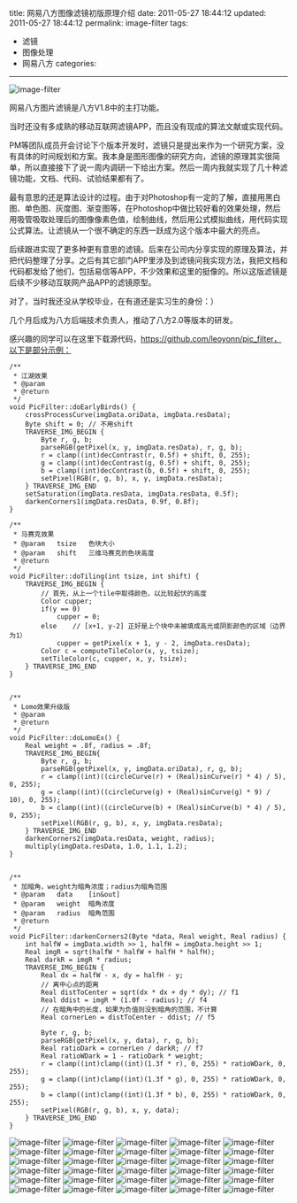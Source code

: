 ﻿title: 网易八方图像滤镜初版原理介绍 
date: 2011-05-27 18:44:12
updated: 2011-05-27 18:44:12
permalink: image-filter
tags:
 - 滤镜
 - 图像处理
 - 网易八方
categories:

---
![image-filter](http://7jprdp.com1.z0.glb.clouddn.com/cube.ps.01.jpg)

网易八方图片滤镜是八方V1.8中的主打功能。

当时还没有多成熟的移动互联网滤镜APP，而且没有现成的算法文献或实现代码。

PM等团队成员开会讨论下个版本开发时，滤镜只是提出来作为一个研究方案，没有具体的时间规划和方案。我本身是图形图像的研究方向，滤镜的原理其实很简单，所以直接接下了说一周内调研一下给出方案。然后一周内我就实现了几十种滤镜功能，文档、代码、试验结果都有了。

最有意思的还是算法设计的过程。由于对Photoshop有一定的了解，直接用黑白图、单色图、灰度图、渐变图等，在Photoshop中做比较好看的效果处理，然后用吸管吸取处理后的图像像素色值，绘制曲线，然后用公式模拟曲线，用代码实现公式算法。让滤镜从一个很不确定的东西一跃成为这个版本中最大的亮点。

后续跟进实现了更多种更有意思的滤镜。后来在公司内分享实现的原理及算法，并把代码整理了分享。之后有其它部门APP里涉及到滤镜问我实现方法，我把文档和代码都发给了他们，包括易信等APP，不少效果和这里的挺像的。所以这版滤镜是后续不少移动互联网产品APP的滤镜原型。

对了，当时我还没从学校毕业，在有道还是实习生的身份：）

几个月后成为八方后端技术负责人，推动了八方2.0等版本的研发。

感兴趣的同学可以在这里下载源代码，https://github.com/leoyonn/pic_filter，以下是部分示例：

```
/**
 * 江湖效果
 * @param 
 * @return
 */
void PicFilter::doEarlyBirds() {
    crossProcessCurve(imgData.oriData, imgData.resData);
    Byte shift = 0; // 不用shift
    TRAVERSE_IMG_BEGIN {
        Byte r, g, b;
        parseRGB(getPixel(x, y, imgData.resData), r, g, b);
        r = clamp((int)decContrast(r, 0.5f) + shift, 0, 255);
        g = clamp((int)decContrast(g, 0.5f) + shift, 0, 255);
        b = clamp((int)decContrast(b, 0.5f) + shift, 0, 255);
        setPixel(RGB(r, g, b), x, y, imgData.resData);
    } TRAVERSE_IMG_END
    setSaturation(imgData.resData, imgData.resData, 0.5f);
    darkenCorners1(imgData.resData, 0.9f, 0.8f);
}
```

```
/**
 * 马赛克效果
 * @param   tsize   色块大小
 * @param   shift   三维马赛克的色块高度
 * @return
 */
void PicFilter::doTiling(int tsize, int shift) {
    TRAVERSE_IMG_BEGIN {
        // 首先，从上一个tile中取得颜色，以比较起伏的高度
        Color cupper;
        if(y == 0)
            cupper = 0;
        else    // [x+1, y-2] 正好是上个块中未被填成高光或阴影颜色的区域（边界为1）
            cupper = getPixel(x + 1, y - 2, imgData.resData);
        Color c = computeTileColor(x, y, tsize);
        setTileColor(c, cupper, x, y, tsize);
    } TRAVERSE_IMG_END 
}
```

```

/**
 * Lomo效果升级版
 * @param 
 * @return
 */
void PicFilter::doLomoEx() {
    Real weight = .8f, radius = .8f;
    TRAVERSE_IMG_BEGIN{
        Byte r, g, b;
        parseRGB(getPixel(x, y, imgData.oriData), r, g, b);
        r = clamp((int)((circleCurve(r) + (Real)sinCurve(r) * 4) / 5), 0, 255);
        g = clamp((int)((circleCurve(g) + (Real)sinCurve(g) * 9) / 10), 0, 255);
        b = clamp((int)((circleCurve(b) + (Real)sinCurve(b) * 4) / 5), 0, 255);
        setPixel(RGB(r, g, b), x, y, imgData.resData);
    } TRAVERSE_IMG_END
    darkenCorners2(imgData.resData, weight, radius);
    multiply(imgData.resData, 1.0, 1.1, 1.2);
}


/**
 * 加暗角，weight为暗角浓度；radius为暗角范围
 * @param   data    [in&out]
 * @param   weight  暗角浓度
 * @param   radius  暗角范围
 * @return
 */ 
void PicFilter::darkenCorners2(Byte *data, Real weight, Real radius) {
    int halfW = imgData.width >> 1, halfH = imgData.height >> 1;
    Real imgR = sqrt(halfW * halfW + halfH * halfH);
    Real darkR = imgR * radius;
    TRAVERSE_IMG_BEGIN {
        Real dx = halfW - x, dy = halfH - y;
        // 离中心点的距离
        Real distToCenter = sqrt(dx * dx + dy * dy); // f1
        Real ddist = imgR * (1.0f - radius); // f4
        // 在暗角中的长度，如果为负值则没到暗角的范围，不计算
        Real cornerLen = distToCenter - ddist; // f5

        Byte r, g, b;
        parseRGB(getPixel(x, y, data), r, g, b);
        Real ratioDark = cornerLen / darkR; // f7
        Real ratioWDark = 1 - ratioDark * weight;
        r = clamp((int)clamp((int)(1.3f * r), 0, 255) * ratioWDark, 0, 255);
        g = clamp((int)clamp((int)(1.3f * g), 0, 255) * ratioWDark, 0, 255);
        b = clamp((int)clamp((int)(1.3f * b), 0, 255) * ratioWDark, 0, 255);
        setPixel(RGB(r, g, b), x, y, data);
    } TRAVERSE_IMG_END
}

```
![image-filter](http://7jprdp.com1.z0.glb.clouddn.com/cube.ps.02.jpg)
![image-filter](http://7jprdp.com1.z0.glb.clouddn.com/cube.ps.03.jpg)
![image-filter](http://7jprdp.com1.z0.glb.clouddn.com/cube.ps.04.jpg)
![image-filter](http://7jprdp.com1.z0.glb.clouddn.com/cube.ps.05.jpg)
![image-filter](http://7jprdp.com1.z0.glb.clouddn.com/cube.ps.06.jpg)
![image-filter](http://7jprdp.com1.z0.glb.clouddn.com/cube.ps.07.jpg)
![image-filter](http://7jprdp.com1.z0.glb.clouddn.com/cube.ps.08.jpg)
![image-filter](http://7jprdp.com1.z0.glb.clouddn.com/cube.ps.09.jpg)
![image-filter](http://7jprdp.com1.z0.glb.clouddn.com/cube.ps.10.jpg)
![image-filter](http://7jprdp.com1.z0.glb.clouddn.com/cube.ps.11.jpg)
![image-filter](http://7jprdp.com1.z0.glb.clouddn.com/cube.ps.12.jpg)
![image-filter](http://7jprdp.com1.z0.glb.clouddn.com/cube.ps.13.jpg)
![image-filter](http://7jprdp.com1.z0.glb.clouddn.com/cube.ps.15.jpg)
![image-filter](http://7jprdp.com1.z0.glb.clouddn.com/cube.ps.16.jpg)
![image-filter](http://7jprdp.com1.z0.glb.clouddn.com/cube.ps.17.jpg)
![image-filter](http://7jprdp.com1.z0.glb.clouddn.com/cube.ps.18.jpg)
![image-filter](http://7jprdp.com1.z0.glb.clouddn.com/cube.ps.19.jpg)
![image-filter](http://7jprdp.com1.z0.glb.clouddn.com/cube.ps.20.jpg)
![image-filter](http://7jprdp.com1.z0.glb.clouddn.com/cube.ps.21.jpg)
![image-filter](http://7jprdp.com1.z0.glb.clouddn.com/cube.ps.22.jpg)
![image-filter](http://7jprdp.com1.z0.glb.clouddn.com/cube.ps.23.jpg)
![image-filter](http://7jprdp.com1.z0.glb.clouddn.com/cube.ps.24.jpg)
![image-filter](http://7jprdp.com1.z0.glb.clouddn.com/cube.ps.25.jpg)
![image-filter](http://7jprdp.com1.z0.glb.clouddn.com/cube.ps.26.jpg)
![image-filter](http://7jprdp.com1.z0.glb.clouddn.com/cube.ps.27.jpg)
![image-filter](http://7jprdp.com1.z0.glb.clouddn.com/cube.ps.28.jpg)
![image-filter](http://7jprdp.com1.z0.glb.clouddn.com/cube.ps.29.jpg)
![image-filter](http://7jprdp.com1.z0.glb.clouddn.com/cube.ps.30.jpg)
![image-filter](http://7jprdp.com1.z0.glb.clouddn.com/cube.ps.31.jpg)
![image-filter](http://7jprdp.com1.z0.glb.clouddn.com/cube.ps.32.jpg)

